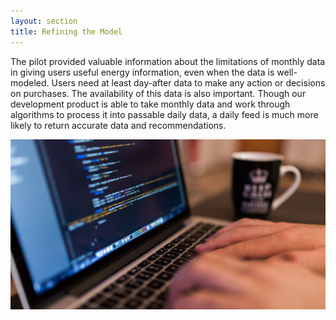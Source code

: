 ```yaml
---
layout: section
title: Refining the Model
---
```

<p>The pilot provided valuable information about the limitations of monthly data in giving users useful energy information, even when the data is well-modeled. Users need at least day-after data to make any action or decisions on purchases. The availability of this data is also important. Though our development product is able to take monthly data and work through algorithms to process it into passable daily data, a daily feed is much more likely to return accurate data and recommendations.</p>

<img src="img/refining.jpeg" alt="coding" class="img-responsive">